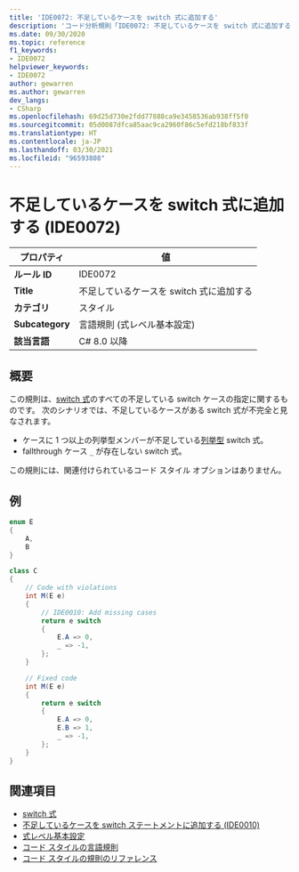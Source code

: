 ```yaml
---
title: 'IDE0072: 不足しているケースを switch 式に追加する'
description: 'コード分析規則「IDE0072: 不足しているケースを switch 式に追加する」について'
ms.date: 09/30/2020
ms.topic: reference
f1_keywords:
- IDE0072
helpviewer_keywords:
- IDE0072
author: gewarren
ms.author: gewarren
dev_langs:
- CSharp
ms.openlocfilehash: 69d25d730e2fdd77888ca9e3458536ab938ff5f0
ms.sourcegitcommit: 05d0087dfca85aac9ca2960f86c5efd218bf833f
ms.translationtype: HT
ms.contentlocale: ja-JP
ms.lasthandoff: 03/30/2021
ms.locfileid: "96593808"
---
```

# <a name="add-missing-cases-to-switch-expression-ide0072"></a>不足しているケースを switch 式に追加する (IDE0072)

|プロパティ|値|
|-|-|
| **ルール ID** | IDE0072 |
| **Title** | 不足しているケースを switch 式に追加する |
| **カテゴリ** | スタイル |
| **Subcategory** | 言語規則 (式レベル基本設定) |
| **該当言語** | C# 8.0 以降 |

## <a name="overview"></a>概要

この規則は、[switch 式](../../../csharp/language-reference/operators/switch-expression.md)のすべての不足している switch ケースの指定に関するものです。 次のシナリオでは、不足しているケースがある switch 式が不完全と見なされます。

- ケースに 1 つ以上の列挙型メンバーが不足している[列挙型](../../../csharp/language-reference/builtin-types/enum.md) switch 式。
- fallthrough ケース `_` が存在しない switch 式。

この規則には、関連付けられているコード スタイル オプションはありません。

## <a name="example"></a>例

```csharp
enum E
{
    A,
    B
}

class C
{
    // Code with violations
    int M(E e)
    {
        // IDE0010: Add missing cases
        return e switch
        {
            E.A => 0,
            _ => -1,
        };
    }

    // Fixed code
    int M(E e)
    {
        return e switch
        {
            E.A => 0,
            E.B => 1,
            _ => -1,
        };
    }
}
```

## <a name="see-also"></a>関連項目

- [switch 式](../../../csharp/language-reference/operators/switch-expression.md)
- [不足しているケースを switch ステートメントに追加する (IDE0010)](ide0010.md)
- [式レベル基本設定](expression-level-preferences.md)
- [コード スタイルの言語規則](language-rules.md)
- [コード スタイルの規則のリファレンス](index.md)
